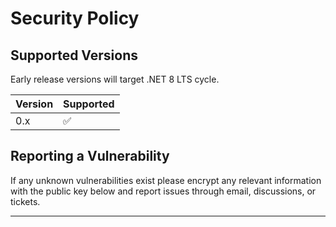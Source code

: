 # Security Policy

## Supported Versions

Early release versions will target .NET 8 LTS cycle.

| Version | Supported          |
| ------- | ------------------ |
| 0.x     | :white_check_mark: |

## Reporting a Vulnerability

If any unknown vulnerabilities exist please encrypt any relevant information with the public key below and report issues through email, discussions, or tickets.

-------
